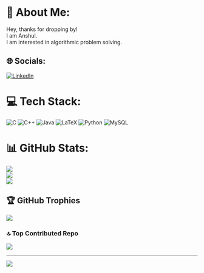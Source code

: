# 💫 About Me:
Hey, thanks for dropping by! <br>I am Anshul.<br>I am interested in algorithmic problem solving.


## 🌐 Socials:
[![LinkedIn](https://img.shields.io/badge/LinkedIn-%230077B5.svg?logo=linkedin&logoColor=white)](https://www.linkedin.com/in/anshulba) 

# 💻 Tech Stack:
![C](https://img.shields.io/badge/c-%2300599C.svg?style=flat&logo=c&logoColor=white) ![C++](https://img.shields.io/badge/c++-%2300599C.svg?style=flat&logo=c%2B%2B&logoColor=white) ![Java](https://img.shields.io/badge/java-%23ED8B00.svg?style=flat&logo=openjdk&logoColor=white) ![LaTeX](https://img.shields.io/badge/latex-%23008080.svg?style=flat&logo=latex&logoColor=white) ![Python](https://img.shields.io/badge/python-3670A0?style=flat&logo=python&logoColor=ffdd54) ![MySQL](https://img.shields.io/badge/mysql-4479A1.svg?style=flat&logo=mysql&logoColor=white)
# 📊 GitHub Stats:
![](https://github-readme-stats.vercel.app/api?username=Anshul-B-A&theme=dark&hide_border=false&include_all_commits=true&count_private=true)<br/>
![](https://github-readme-streak-stats.herokuapp.com/?user=Anshul-B-A&theme=dark&hide_border=false)<br/>
![](https://github-readme-stats.vercel.app/api/top-langs/?username=Anshul-B-A&theme=dark&hide_border=false&include_all_commits=true&count_private=true&layout=compact)

## 🏆 GitHub Trophies
![](https://github-profile-trophy.vercel.app/?username=Anshul-B-A&theme=dark&no-frame=false&no-bg=true&margin-w=4)

### 🔝 Top Contributed Repo
![](https://github-contributor-stats.vercel.app/api?username=Anshul-B-A&limit=5&theme=dark&combine_all_yearly_contributions=true)

---
[![](https://visitcount.itsvg.in/api?id=Anshul-B-A&icon=5&color=3)](https://visitcount.itsvg.in)
